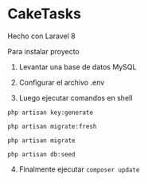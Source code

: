 # CakeTasks
Hecho con Laravel 8


Para instalar proyecto

1. Levantar una base de datos MySQL

2. Configurar el archivo .env

3. Luego ejecutar comandos en shell
```
php artisan key:generate

php artisan migrate:fresh

php artisan migrate

php artisan db:seed
```


4. Finalmente ejecutar `composer update`
